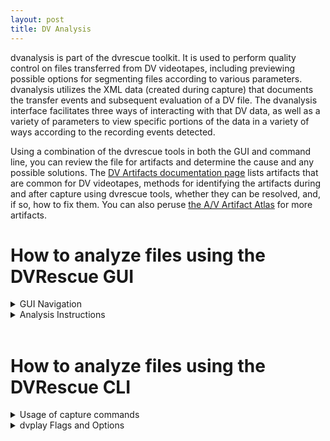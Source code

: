 ```yaml
---
layout: post
title: DV Analysis
---
```


dvanalysis is part of the dvrescue toolkit. It is used to perform quality control on files transferred from DV videotapes, including previewing possible options for segmenting files according to various parameters. dvanalysis utilizes the XML data (created during capture) that documents the transfer events and subsequent evaluation of a DV file. The dvanalysis interface facilitates three ways of interacting with that DV data, as well as a variety of parameters to view specific portions of the data in a variety of ways according to the recording events detected.

Using a combination of the dvrescue tools in both the GUI and command line, you can review the file for artifacts and determine the cause and any possible solutions. The <a href="{{ site.baseurl }}/sections/artifacts.html" target="blank">DV Artifacts documentation page</a> lists artifacts that are common for DV videotapes, methods for identifying the artifacts during and after capture using dvrescue tools, whether they can be resolved, and, if so, how to fix them. You can also peruse <a href="https://www.avartifactatlas.com/" target="blank">the A/V Artifact Atlas</a> for more artifacts.

# How to analyze files using the DVRescue GUI

<details markdown=1>
  <summary markdown="span">GUI Navigation</summary>

## GUI Navigation

![dvanalysis_02](https://mipops.github.io/dvrescue/images/dvanalysis_02.png){:width="600px"}

### Viewer

The viewer works similarly to any other playback tool, such as ffplay. You can play, pause, skip forward or backward in the video, as well as toggle a subtitle track on and off. Using the dvplay filters enables the user to view issues present in the file such as missing blocks and frames, as well as artifacts including headclogs, scratches and dropouts. 

### Timeline Graphs

These graph views plot the frames throughout the video file. There is one interface for video and a separate one, below, for audio. They depict the timeline of a DV file and show the rate of video and audio error concealment over that timeline along with recording events such as start and stop markers and jumps in timecodes.

If there are more than 100 frames with errors, the graph will only depict the first 100, to avoid crashing the program.

![dvanalysis_03](https://mipops.github.io/dvrescue/images/dvanalysis_03.png){:width="600px"}

Below the graphs you can zoom in and out to focus on certain parts of the timeline.

### Frame Table

The table view contains a complete list of interesting frames. By “interesting” we mean that the frame either contains an error, a record marker, or a recording setting change that has occurred.

It lists the frame number, out of all of the frames in the entire video. It also lists the timestamp and timecode, along with an icon showing why the frame was interesting. See the Icon Key below. To the far right, it shows the percentage of the video that had an error, if any.

The frame number on the far left is a link. Clicking it opens the dvloupe pop-up screen (see below). Clicking any other part of the row will cause the video viewer to jump to that point in the video.

#### Icon Key

In the table, a variety of icons will appear next to frames to flag various errors, markers and changes for the user. Below is a list of the icons, with corresponding images and descriptions.

![dvanalysis_04](https://mipops.github.io/dvrescue/images/dvanalysis_04.png){:width="300px"}

- **substantial change:** this icon will appear next to a frame marking a significant change in recording settings such as aspect ratio or audio rate change. Consider using these as potential ways to package your file to accommodate a variety of playback settings. 
- **repeat frame:** a frame is a repeat of the one prior to or after it. 
- **non-continuous jump:** a jump/break in the timecode occurred
  - **ahead:** a break in the recording time occurred, with the flagged non-continuous part starting after the previous continuous content of the tape. 
  - **back:**  a break in the recording occurred, with the flagged non-continuous part starting prior the previous continuous content of the tape.
 
![dvanalysis_05](https://mipops.github.io/dvrescue/images/dvanalysis_05.png){:width="300px"}

- **Record markers:** flags indicating the beginning or end of a recording. Some camcorders use both stop and start flags, but most use one or the other. This can be helpful for finding the beginning or end of segments that were recorded separately. It can also help with packaging, if you prefer the segments of content in separate files.

![dvanalysis_06](https://mipops.github.io/dvrescue/images/dvanalysis_06.png){:width="300px"}

- **Closed caption flags:** if closed caption tracks are present in the DV file data, these will appear next to the associated frames in the table list. If there are errors in the caption track, it will be red. If the caption track is fine, they will be gray.

### dvloupe

If you click on a frame listed in the Frame Table, a separate preview window will open with the dvloupe viewer. dvloupe will show the frame without any error concealment. All of the errors in the frame are highlighted yellow to make them easy to see.

dvloupe also shows you all of the bits of the DV stream in a hexadecimal view. These bits are color-coded for ease of reading.you can read about dvloupe in more detail in <href="https://mipops.tumblr.com/post/625667299610853376/dvrescue-workshop-1-dvpackager-and-dvloupe" target=
blank">this MIPoPS blog post</a>.

### File List

Here, all of the files you have loaded into dvanalysis are listed. Each file is summarized with basic information such as size, frame count, and first and last timecodes. You can switch between files or remove files from dvanalysis with the X. 

### Segmenting Rules

Instead of seeing the file list, you can toggle to the Segment tab in the same corner of the interface. This is a section for breaking up a single video into parts based on the presence of specific markers.

![dvanalysis_07](https://mipops.github.io/dvrescue/images/dvanalysis_07.png){:width="600px"}

- **Record start markers:** flags indicating the beginning of a recording.<br />
  This can be helpful for finding the beginning or end of segments that were recorded separately. It can also help with packaging, if you prefer the segments of content in separate files. Some camcorders use both start and stop markers, but most only use one or the other. 
- **Record stop markers:** flags indicating the end of a recording.<br />
  This can be helpful for finding the beginning or end of segments that were recorded separately. It can also help with packaging, if you prefer the segments of content in separate files. Some camcorders use both start and stop markers, but most only use one or the other. 
- **Record time break:** a break in the recording time for a tape.<br />
  This can also help to separate different content into segments.
- **Timecode break:** a break in the timecode for a recording.<br />
  Some creators used different timecodes to mark different scenes or portions of content for footage included in a final project.
- **Audio rate changes:** the rate the audio was recorded at changed, either by the frequency, or the number of channels, or both.<br />
  Audio rate changes can affect the way players handle the audio. The result might be that audio after a change sounds faster or slower. It might also cause audio to be missing for a portion of the file. Segmenting and packaging by audio rate changes is advised in these cases to ensure accurate playback of the audio for all of the content on a tape.
- **Aspect ratio changes:** the aspect ratio changes from 4/3 to 16/9 (or 16/9 to 4/3).<br />
  Similarly to audio rate changes, players cannot always adapt to accommodate both. Segmenting and packaging by aspect ratio changes (or forcing them all to be the same in the packaged file) is advised in these case to ensure accurate playback for both aspect ratios if both were recorded on a single tape.

Select your desired segmenting rules and click “Apply.” If you do not see a separate list of the segments, hover your cursor over the line below the segmenting rules. When an adjustment icon appears, click, hold and drag the border down to reveal the segment list. Check out this example video.

For more information on segments and how they can be useful, please refer to <a href="{{ site.baseurl }}/sections/packaging.html" target="blank">the dvpackager documentation</a>. Also, please see <a href="https://drive.google.com/file/d/1Y14qcKvuoZug52fMBoOmw2GbzEjt83ig/view?usp=drive_link" target="blank">Andrew Weaver’s breakdown of segmentation suggestions</a>. 

</details>

<details markdown=1>
  <summary markdown="span">Analysis Instructions</summary>

## GUI Analysis

If you just captured a tape, the file will automatically load into the Analysis tab. If you would like to review a different file in dvanalysis, you can either click on the file folder icon with a plus sign, or you can drag a .dv file into the player. dvrescue will then request permission to also write new files to the folder containing your video file.

A spinning pink wheel will appear while the file loads. The more errors contained in a video, the longer the files will take to load. Total running time (TRT) and overall file size are also factors, the greatest effect on loading time is the number of errors. The tool is gathering all of the frames that contain errors and generating the table and graphs, so the more errors present, the longer it will take to generate.

![dvanalysis_01](https://mipops.github.io/dvrescue/images/dvanalysis_01.png){:width="600px"}

Once it is finished, it will also have created an .xml file summarizing the video file and its errors. This will be saved to the folder containing the video file, as well as a sub-folder containing image files for all of the frames that contained errors. Keeping this .xml file will make the process of loading the video into dvanalysis in the future, if necessary, nearly instantaneous.

</details>
<br />

# How to analyze files using the DVRescue CLI

<details markdown=1>
  <summary markdown="span">Usage of capture commands</summary> <br />

dvplay visually displays and/or generates xml and sidecars of errors in DV file. In visual display, error concealment data in frames will be displayed as yellow.

The basic synxax looks like<br>
`dvplay [options] file.dv`

To generate a list of options or for additional information, run the following command:<br>
`dvplay -h`

</details>

<details markdown=1>
  <summary markdown="span">dvplay Flags and Options</summary> <br />

All of these flags and options can also be viewed by typing `dvplay -h` into the command line window.

    Options:
     -m         (Inverse of standard display)
     -x         (create output xml and jpgs)
     -g         (create gif from error jpgs)
     -o OUTPUT  (select a custom location for output files)
    
     -O FILE    (provide a path to a single output file. When set a single frame will be exported, depending on
                 if -b or -t is set. If 'FILE' is set to '-', dvplay will output a jpeg to stdout.)
     -b OFFSET  (provide a byte offset of the frame to examine, otherwise the first frame is default)
     -t PTS     (provide a timestamp to examine, otherwise the first frame is default. Ignored if '-b OFFSET' is set)
    
     -h         (Displays this help)
     -B BLOCKS  (draw a box around a specific DIF Block(s). Use a comma-delimited list for more than one,
                 such as '-B 0,1348,1349')
    
     -F <path> (provide a custom ffmpeg path)
     -M <path> (provide a custom mediainfo path)
     -D <path> (provide a custom dvrescue path)
     -X <path> (provide a custom xmlstarlet path)
     -d <path> (provide a custom path to a DVRescue XML that corresponds to the
                input file)
    
    To vizualize the relationship between inputs and a merged output (-s, -S, and -b are required):
     -s <list> (provide a pipe-delimited list of the input files for the merge)
     -S <list> (provide a pipe-delimited list of the offsets to the input files listed in '-s')
    
     For example 'dvplay -s 'file1.dv|file2.dv' -S '120000|240000' -b 240000 output.dv' would show
     an image that depicts the input frames (at the corresponding offsets of the corresponding input
     file) with the corresponding merged output frame at the corresponding offset.
    
     -z       (disable colored terminal output)

</details>
<br />
